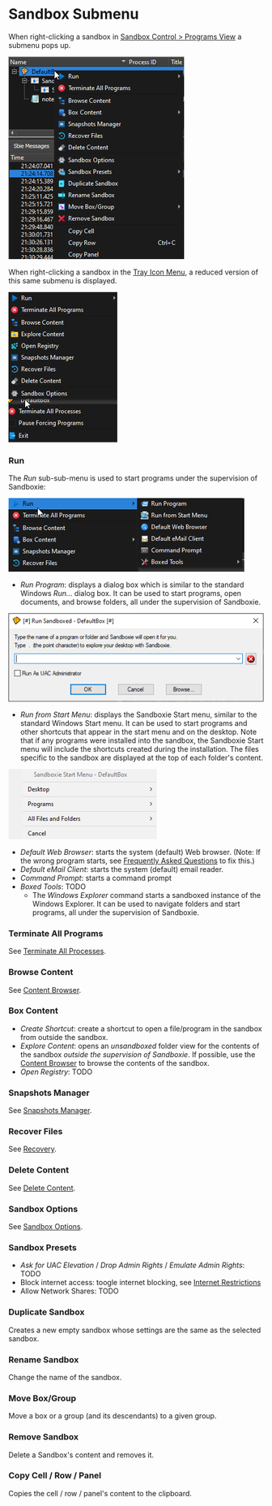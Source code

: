 # Sandbox Submenu

When right-clicking a sandbox in [Sandbox Control > Programs View](SP_SBControl_ProgramsView.md) a submenu pops up.

![](../Media/SP_SandboxSubMenuProgramsView.png)

When right-clicking a sandbox in the [Tray Icon Menu](SP_TrayIconMenu.md), a reduced version of this same submenu is
displayed.

![](../Media/SP_SandboxSubMenuTray.png)

### Run

The _Run_ sub-sub-menu is used to start programs under the supervision of Sandboxie:

![](../Media/SP_SandboxSubMenuRun.png)

* _Run Program_: displays a dialog box which is similar to the standard Windows _Run..._
  dialog box. It can be used to start programs, open documents, and browse folders, all under the supervision of
  Sandboxie.

![](../Media/SP_SandboxSubMenuRunProgram.png)

* _Run from Start Menu_: displays the Sandboxie Start menu, similar to the standard Windows Start menu. It can be used
  to start programs and other shortcuts that appear in the start menu and on the desktop. Note that if any programs were
  installed into the sandbox, the Sandboxie Start menu will include the shortcuts created during the installation. The
  files specific to the sandbox are displayed at the top of each folder's content.

![](../Media/SP_SandboxSubMenuRunStart.png)

* _Default Web Browser_: starts the system (default) Web browser.
  (Note: If the wrong program starts,
  see [Frequently Asked Questions](FrequentlyAskedQuestions.md#why-does-the-wrong-program-start-when-i-run-my-default-web-browser-sandboxed)
  to fix this.)
* _Default eMail Client_: starts the system (default) email reader.
* _Command Prompt_: starts a command prompt
* _Boxed Tools_: TODO
    * The _Windows Explorer_ command starts a sandboxed instance of the Windows Explorer. It can be used to navigate
      folders and start programs, all under the supervision of Sandboxie.

### Terminate All Programs

See [Terminate All Processes](SP_SBControl_SandboxMenu.md#terminate-all-processes).

### Browse Content

See [Content Browser](ContentBrowser.md).

### Box Content

* _Create Shortcut_: create a shortcut to open a file/program in the sandbox from outside the sandbox.
* _Explore Content_: opens an _unsandboxed_ folder view for the contents of the sandbox _outside the supervision of
  Sandboxie_. If possible, use the [Content Browser](ContentBrowser.md) to browse the contents of the sandbox.
* _Open Registry_: TODO

### Snapshots Manager

See [Snapshots Manager](SnapshotsManager.md).

### Recover Files

See [Recovery](SP_Recovery.md).

### Delete Content

See [Delete Content](DeleteSandboxContent.md).

### Sandbox Options

See [Sandbox Options](SP_SBOptions.md).

### Sandbox Presets

* _Ask for UAC Elevation_ / _Drop Admin Rights_ / _Emulate Admin Rights_: TODO
* Block internet access: toogle internet blocking, see [Internet Restrictions](SBOptions_InternetRestrictions.md)
* Allow Network Shares: TODO

### Duplicate Sandbox

Creates a new empty sandbox whose settings are the same as the selected sandbox.

### Rename Sandbox

Change the name of the sandbox.

### Move Box/Group

Move a box or a group (and its descendants) to a given group.

### Remove Sandbox

Delete a Sandbox's content and removes it.

### Copy Cell / Row / Panel

Copies the cell / row / panel's content to the clipboard.
